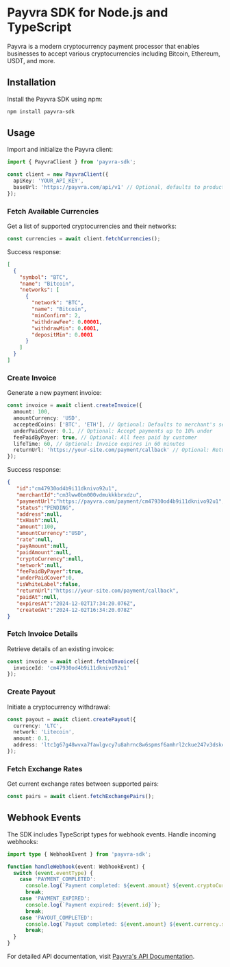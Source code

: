 # Payvra SDK for Node.js and TypeScript

Payvra is a modern cryptocurrency payment processor that enables businesses to accept various cryptocurrencies including Bitcoin, Ethereum, USDT, and more.

## Installation

Install the Payvra SDK using npm:

```bash
npm install payvra-sdk
```

## Usage

Import and initialize the Payvra client:

```typescript
import { PayvraClient } from 'payvra-sdk';

const client = new PayvraClient({
  apiKey: 'YOUR_API_KEY',
  baseUrl: 'https://payvra.com/api/v1' // Optional, defaults to production URL
});
```

### Fetch Available Currencies

Get a list of supported cryptocurrencies and their networks:

```typescript
const currencies = await client.fetchCurrencies();
```

Success response:
```json
[
  {
    "symbol": "BTC",
    "name": "Bitcoin",
    "networks": [
      {
        "network": "BTC",
        "name": "Bitcoin",
        "minConfirm": 2,
        "withdrawFee": 0.00001,
        "withdrawMin": 0.0001,
        "depositMin": 0.0001
      }
    ]
  }
]
```

### Create Invoice

Generate a new payment invoice:

```typescript
const invoice = await client.createInvoice({
  amount: 100,
  amountCurrency: 'USD',
  acceptedCoins: ['BTC', 'ETH'], // Optional: Defaults to merchant's settings
  underPaidCover: 0.1, // Optional: Accept payments up to 10% under
  feePaidByPayer: true, // Optional: All fees paid by customer
  lifeTime: 60, // Optional: Invoice expires in 60 minutes
  returnUrl: 'https://your-site.com/payment/callback' // Optional: Return URL after payment
});
```

Success response:
```json
{
   "id":"cm47930od4b9i11dknivo92u1",
   "merchantId":"cm3lww0bm000vdmukkkbrxdzu",
   "paymentUrl":"https://payvra.com/payment/cm47930od4b9i11dknivo92u1",
   "status":"PENDING",
   "address":null,
   "txHash":null,
   "amount":100,
   "amountCurrency":"USD",
   "rate":null,
   "payAmount":null,
   "paidAmount":null,
   "cryptoCurrency":null,
   "network":null,
   "feePaidByPayer":true,
   "underPaidCover":0,
   "isWhiteLabel":false,
   "returnUrl":"https://your-site.com/payment/callback",
   "paidAt":null,
   "expiresAt":"2024-12-02T17:34:20.076Z",
   "createdAt":"2024-12-02T16:34:20.078Z"
}
```

### Fetch Invoice Details

Retrieve details of an existing invoice:

```typescript
const invoice = await client.fetchInvoice({
  invoiceId: 'cm47930od4b9i11dknivo92u1'
});
```

### Create Payout

Initiate a cryptocurrency withdrawal:

```typescript
const payout = await client.createPayout({
  currency: 'LTC',
  network: 'Litecoin',
  amount: 0.1,
  address: 'ltc1g67g48wvxa7fawlgvcy7u8ahrnc8w6spmsf6amhrl2ckue247v3dskceapx'
});
```

### Fetch Exchange Rates

Get current exchange rates between supported pairs:

```typescript
const pairs = await client.fetchExchangePairs();
```

## Webhook Events

The SDK includes TypeScript types for webhook events. Handle incoming webhooks:

```typescript
import type { WebhookEvent } from 'payvra-sdk';

function handleWebhook(event: WebhookEvent) {
  switch (event.eventType) {
    case 'PAYMENT_COMPLETED':
      console.log(`Payment completed: ${event.amount} ${event.cryptoCurrency.symbol}`);
      break;
    case 'PAYMENT_EXPIRED':
      console.log(`Payment expired: ${event.id}`);
      break;
    case 'PAYOUT_COMPLETED':
      console.log(`Payout completed: ${event.amount} ${event.currency.symbol}`);
      break;
  }
}
```

For detailed API documentation, visit [Payvra's API Documentation](https://docs.payvra.com).
